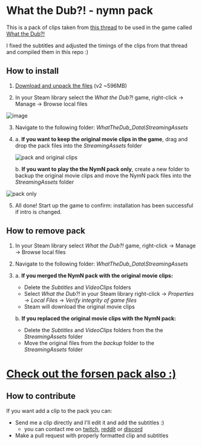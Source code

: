 # What the Dub?! - nymn pack
This is a pack of clips taken from [this thread](https://www.reddit.com/r/RedditAndChill/comments/mtacw3/lets_make_new_what_the_dub_vids_peepopog) to be used in the game called [What the Dub?!](https://store.steampowered.com/app/1495860/What_The_Dub/)

I fixed the subtitles and adjusted the timings of the clips from that thread and compiled them in this repo :)

## How to install
1. [Download and unpack the files](https://github.com/badoge/wtd-nymn-pack/releases/download/v2/wtd-nymn-pack-main.zip) (v2 ~596MB)

2. In your Steam library select the *What the Dub?!* game, right-click -> Manage -> Browse local files

![image](https://user-images.githubusercontent.com/18620902/116490233-e6cafe80-a8a7-11eb-89fd-cb1cd43eca84.png)

3. Navigate to the following folder: _WhatTheDub_Data\StreamingAssets_

4. 
    a. **If you want to keep the original movie clips in the game**, drag and drop the pack files into the _StreamingAssets_ folder

    ![pack and original clips](https://user-images.githubusercontent.com/18620902/116745405-11ce6300-aa0c-11eb-9845-0685516abd9e.gif)

    b. **If you want to play the the NymN pack only**, create a new folder to backup the original movie clips and move the NymN pack files into the _StreamingAssets_ folder

![pack only](https://user-images.githubusercontent.com/18620902/116745343-febb9300-aa0b-11eb-8329-d1d9eea9782f.gif)


5. All done! Start up the game to confirm: installation has been successful if intro is changed.

## How to remove pack
1. In your Steam library select *What the Dub?!* game, right-click -> Manage -> Browse local files

2. Navigate to the following folder: _WhatTheDub_Data\StreamingAssets_

3. 
    a. **If you merged the NymN pack with the original movie clips:**

    * Delete the _Subtitles_ and _VideoClips_ folders
    * Select *What the Dub?!* in your Steam library right-click -> *Properties* -> *Local Files* -> *Verify integrity of game files*
    * Steam will download the original movie clips
    
    b. **If you replaced the original movie clips with the NymN pack:**

    * Delete the _Subtitles_ and _VideoClips_ folders from the the _StreamingAssets_ folder
    * Move the original files from the _backup_ folder to the _StreamingAssets_ folder

# [Check out the forsen pack also :)](https://github.com/g7eternal/wtd-forsen-pack)

## How to contribute
If you want add a clip to the pack you can:

* Send me a clip directly and I'll edit it and add the subtitles :)
    * you can contact me on [twitch](https://twitch.tv/badoge), [reddit](https://old.reddit.com/message/compose/?to=EpicSketches) or [discord]( https://discord.gg/AEH2wrF8Vc)
* Make a pull request with properly formatted clip and subtitles
